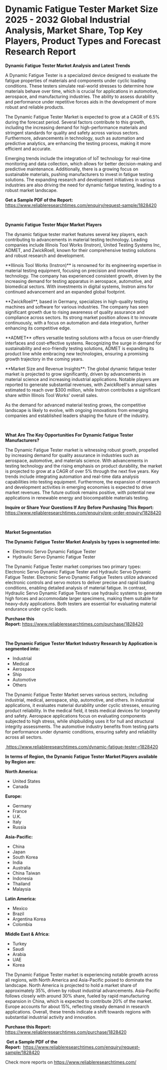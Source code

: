 <p><h1>Dynamic Fatigue Tester Market Size 2025 - 2032 Global Industrial Analysis, Market Share, Top Key Players, Product Types and Forecast Research Report</h1></p><p><strong>Dynamic Fatigue Tester Market Analysis and Latest Trends</strong></p>
<p><p>A Dynamic Fatigue Tester is a specialized device designed to evaluate the fatigue properties of materials and components under cyclic loading conditions. These testers simulate real-world stresses to determine how materials behave over time, which is crucial for applications in automotive, aerospace, and manufacturing industries. The ability to assess durability and performance under repetitive forces aids in the development of more robust and reliable products.</p><p>The Dynamic Fatigue Tester Market is expected to grow at a CAGR of 6.5% during the forecast period. Several factors contribute to this growth, including the increasing demand for high-performance materials and stringent standards for quality and safety across various sectors. Furthermore, advancements in technology, such as automation and predictive analytics, are enhancing the testing process, making it more efficient and accurate.</p><p>Emerging trends include the integration of IoT technology for real-time monitoring and data collection, which allows for better decision-making and predictive maintenance. Additionally, there is a growing focus on sustainable materials, pushing manufacturers to invest in fatigue testing solutions. The expanding research and development initiatives in various industries are also driving the need for dynamic fatigue testing, leading to a robust market landscape.</p></p>
<p><strong>Get a Sample PDF of the Report:&nbsp;</strong> <a href="https://www.reliableresearchtimes.com/enquiry/request-sample/1828420?utm_campaign=2391&utm_medium=2&utm_source=Github&utm_content=ia&utm_term=19022025&utm_id=dynamic-fatigue-tester">https://www.reliableresearchtimes.com/enquiry/request-sample/1828420</a></p>
<p>&nbsp;</p>
<p><strong>Dynamic Fatigue Tester Major Market Players</strong></p>
<p><p>The dynamic fatigue tester market features several key players, each contributing to advancements in material testing technology. Leading companies include Illinois Tool Works (Instron), United Testing Systems Inc, ADMET, and ZwickRoell, known for their comprehensive testing solutions and robust research and development.</p><p>**Illinois Tool Works (Instron)** is renowned for its engineering expertise in material testing equipment, focusing on precision and innovative technology. The company has experienced consistent growth, driven by the increasing demand for testing apparatus in aerospace, automotive, and biomedical sectors. With investments in digital systems, Instron aims for continued advancement and an expanded global footprint.</p><p>**ZwickRoell**, based in Germany, specializes in high-quality testing machines and software for various industries. The company has seen significant growth due to rising awareness of quality assurance and compliance across sectors. Its strong market position allows it to innovate continuously, with a focus on automation and data integration, further enhancing its competitive edge.</p><p>**ADMET** offers versatile testing solutions with a focus on user-friendly interfaces and cost-effective systems. Recognizing the surge in demand for sustainability and eco-friendly testing solutions, ADMET is expanding its product line while embracing new technologies, ensuring a promising growth trajectory in the coming years.</p><p>**Market Size and Revenue Insights**: The global dynamic fatigue tester market is projected to grow significantly, driven by advancements in material science and increasing industrial applications. Notable players are reported to generate substantial revenues, with ZwickRoell's annual sales estimated to reach over $300 million, while Instron contributes a significant share within Illinois Tool Works' overall sales.</p><p>As the demand for advanced material testing grows, the competitive landscape is likely to evolve, with ongoing innovations from emerging companies and established leaders shaping the future of the industry.</p></p>
<p>&nbsp;</p>
<p><strong>What Are The Key Opportunities For Dynamic Fatigue Tester Manufacturers?</strong></p>
<p><p>The Dynamic Fatigue Tester market is witnessing robust growth, propelled by increasing demand for quality assurance in industries such as aerospace, automotive, and materials science. With advancements in testing technology and the rising emphasis on product durability, the market is projected to grow at a CAGR of over 5% through the next five years. Key trends include integrating automation and real-time data analysis capabilities into testing equipment. Furthermore, the expansion of research and development activities in emerging economies is expected to drive market revenues. The future outlook remains positive, with potential new applications in renewable energy and biocompatible materials testing.</p></p>
<p><strong>Inquire or Share Your Questions If Any Before Purchasing This Report:</strong> <a href="https://www.reliableresearchtimes.com/enquiry/pre-order-enquiry/1828420?utm_campaign=2391&utm_medium=2&utm_source=Github&utm_content=ia&utm_term=19022025&utm_id=dynamic-fatigue-tester">https://www.reliableresearchtimes.com/enquiry/pre-order-enquiry/1828420</a></p>
<p>&nbsp;</p>
<p><strong>Market Segmentation</strong></p>
<p><strong>The Dynamic Fatigue Tester Market Analysis by types is segmented into:</strong></p>
<p><ul><li>Electronic Servo Dynamic Fatigue Tester</li><li>Hydraulic Servo Dynamic Fatigue Tester</li></ul></p>
<p><p>The Dynamic Fatigue Tester market comprises two primary types: Electronic Servo Dynamic Fatigue Tester and Hydraulic Servo Dynamic Fatigue Tester. Electronic Servo Dynamic Fatigue Testers utilize advanced electronic controls and servo motors to deliver precise and rapid loading conditions, enabling detailed analysis of material fatigue. In contrast, Hydraulic Servo Dynamic Fatigue Testers use hydraulic systems to generate high forces and accommodate larger specimens, making them suitable for heavy-duty applications. Both testers are essential for evaluating material endurance under cyclic loads.</p></p>
<p><strong>Purchase this Report:&nbsp;</strong><a href="https://www.reliableresearchtimes.com/purchase/1828420?utm_campaign=2391&utm_medium=2&utm_source=Github&utm_content=ia&utm_term=19022025&utm_id=dynamic-fatigue-tester">https://www.reliableresearchtimes.com/purchase/1828420</a></p>
<p>&nbsp;</p>
<p><strong>The Dynamic Fatigue Tester Market Industry Research by Application is segmented into:</strong></p>
<p><ul><li>Industrial</li><li>Medical</li><li>Aerospace</li><li>Ship</li><li>Automotive</li><li>Others</li></ul></p>
<p><p>The Dynamic Fatigue Tester Market serves various sectors, including industrial, medical, aerospace, ship, automotive, and others. In industrial applications, it evaluates material durability under cyclic stresses, ensuring product reliability. In the medical field, it tests medical devices for longevity and safety. Aerospace applications focus on evaluating components subjected to high stress, while shipbuilding uses it for hull and structural integrity assessments. The automotive industry benefits from testing parts for performance under dynamic conditions, ensuring safety and reliability across all sectors.</p></p>
<p><a href="https://www.reliableresearchtimes.com/dynamic-fatigue-tester-r1828420?utm_campaign=2391&utm_medium=2&utm_source=Github&utm_content=ia&utm_term=19022025&utm_id=dynamic-fatigue-tester">&nbsp;https://www.reliableresearchtimes.com/dynamic-fatigue-tester-r1828420</a></p>
<p><strong>In terms of Region, the Dynamic Fatigue Tester Market Players available by Region are:</strong></p>
<p>
    <p> <strong> North America: </strong>
        <ul>
            <li>United States</li>
            <li>Canada</li>
        </ul>
        </p> 
    <p> <strong> Europe: </strong>
        <ul>
            <li>Germany</li>
            <li>France</li>
            <li>U.K.</li>
            <li>Italy</li>
            <li>Russia</li>
        </ul>
        </p> 
    <p> <strong> Asia-Pacific: </strong>
        <ul>
            <li>China</li>
            <li>Japan</li>
            <li>South Korea</li>
            <li>India</li>
            <li>Australia</li>
            <li>China Taiwan</li>
            <li>Indonesia</li>
            <li>Thailand</li>
            <li>Malaysia</li>
        </ul>
        </p> 
    <p> <strong> Latin America: </strong>
        <ul>
            <li>Mexico</li>
            <li>Brazil</li>
            <li>Argentina Korea</li>
            <li>Colombia</li>
        </ul>
        </p> 
    <p> <strong> Middle East & Africa: </strong>
        <ul>
            <li>Turkey</li>
            <li>Saudi</li>
            <li>Arabia</li>
            <li>UAE</li>
            <li>Korea</li>
        </ul>
    </p>
    </p>
<p><p>The Dynamic Fatigue Tester market is experiencing notable growth across all regions, with North America and Asia-Pacific poised to dominate the landscape. North America is projected to hold a market share of approximately 35%, driven by robust industrial advancements. Asia-Pacific follows closely with around 30% share, fueled by rapid manufacturing expansion in China, which is expected to contribute 20% of the market. Europe accounts for about 15%, reflecting steady demand in research applications. Overall, these trends indicate a shift towards regions with substantial industrial activity and innovation.</p></p>
<p><strong>Purchase this Report: </strong><a href="https://www.reliableresearchtimes.com/purchase/1828420?utm_campaign=2391&utm_medium=2&utm_source=Github&utm_content=ia&utm_term=19022025&utm_id=dynamic-fatigue-tester">https://www.reliableresearchtimes.com/purchase/1828420</a></p>
<p>&nbsp;<strong>Get a Sample PDF of the Report:&nbsp;&nbsp;</strong><a href="https://www.reliableresearchtimes.com/enquiry/request-sample/1828420?utm_campaign=2391&utm_medium=2&utm_source=Github&utm_content=ia&utm_term=19022025&utm_id=dynamic-fatigue-tester">https://www.reliableresearchtimes.com/enquiry/request-sample/1828420</a></p>
<p><strong></strong></p>
<p>Check more reports on <a href="https://www.reliableresearchtimes.com/?utm_campaign=2391&utm_medium=2&utm_source=Github&utm_content=ia&utm_term=19022025&utm_id=dynamic-fatigue-tester">https://www.reliableresearchtimes.com/</a></p>